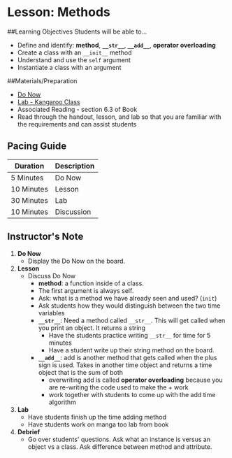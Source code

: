 # Lesson: Methods

##Learning Objectives
Students will be able to... 
* Define and identify: **method**, **`__str__`**, **`__add__`**, **operator overloading**
* Create a class with an `__init__` method
* Understand and use the `self` argument
* Instantiate a class with an argument

##Materials/Preparation
* [Do Now]
* [Lab - Kangaroo Class]
* Associated Reading - section 6.3 of Book
* Read through the handout, lesson, and lab so that you are familiar with the requirements and can assist students

## Pacing Guide
| **Duration**   | **Description** |
| ---------- | ----------- |
| 5 Minutes  | Do Now      |
| 10 Minutes | Lesson      |
| 30 Minutes | Lab         |
| 10 Minutes | Discussion  |

## Instructor's Note

1. **Do Now**
    * Display the Do Now on the board.
2. **Lesson**
	* Discuss Do Now
		* **method**: a function inside of a class. 
		* The first argument is always self. 
		* Ask: what is a method we have already seen and used? (`init`)
		* Ask students how they would distinguish between the two time variables
		* **`__str__`**: Need a method called `__str__`. This will get called when you print an object. It returns a string
			* Have the students practice writing `__str__` for time for 5 minutes
			* Have a student write up their string method on the board. 
		* **`__add__`**: add is another method that gets called when the plus sign is used. Takes in another time object and returns a time object that is the sum of both 
			* overwriting add is called **operator overloading** because you are re-writing the code used to make the + work  
			* work together with students to come up with the add time algorithm
3. **Lab**	
	* Have students finish up the time adding method
	* Have students work on manga too lab from book
4. **Debrief**
	* Go over students' questions. Ask what an instance is versus an object vs a class. Ask difference between method and attribute.

  
[Do Now]:do_now.md
[Lab - Kangaroo Class]:lab.md